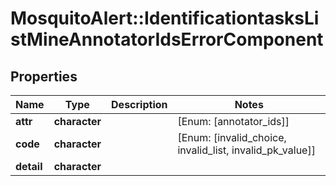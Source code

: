 # MosquitoAlert::IdentificationtasksListMineAnnotatorIdsErrorComponent


## Properties
Name | Type | Description | Notes
------------ | ------------- | ------------- | -------------
**attr** | **character** |  | [Enum: [annotator_ids]] 
**code** | **character** |  | [Enum: [invalid_choice, invalid_list, invalid_pk_value]] 
**detail** | **character** |  | 



